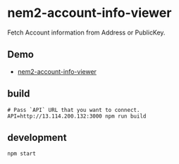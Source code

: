 # nem2-account-info-viewer

Fetch Account information from Address or PublicKey.


## Demo

- [nem2\-account\-info\-viewer](http://nem2-account-info-viewer.s3-website-us-east-1.amazonaws.com/)


## build

```
# Pass `API` URL that you want to connect.
API=http://13.114.200.132:3000 npm run build
```


## development

```
npm start
```
